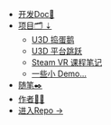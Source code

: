 * [开发Doc📄](/)
* [项目🗂️ ⇣](/3)
    * [U3D 捣蛋鹅](/3)
    * [U3D 平台跳跃](/3)
    * [Steam VR 课程笔记](/3)
    * [一些小 Demo...](/3)
* [随笔✒️]()
* [作者👦🏻]()
* [进入Repo →](https://github.com/LeonYew-Ley/docs)
